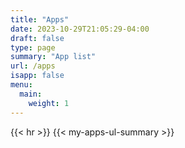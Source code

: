 ```yaml
---
title: "Apps"
date: 2023-10-29T21:05:29-04:00
draft: false
type: page
summary: "App list"
url: /apps
isapp: false
menu:
  main:
    weight: 1
---
```


{{< hr >}}
{{< my-apps-ul-summary >}}
